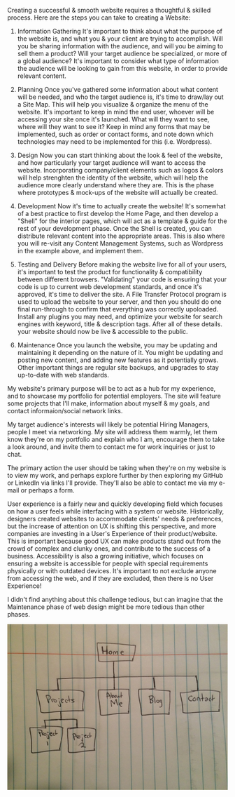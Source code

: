 Creating a successful & smooth website requires a thoughtful & skilled process. Here are the steps you can take to creating a Website:

1. Information Gathering
It's important to think about what the purpose of the website is, and what you & your client are trying to accomplish. Will you be sharing information with the audience, and will you be aiming to sell them a product? Will your target audience be specialized, or more of a global audience?
It's important to consider what type of information the audience will be looking to gain from this website, in order to provide relevant content.

2. Planning
Once you've gathered some information about what content will be needed, and who the target audience is, it's time to draw/lay out a Site Map. This will help you visualize & organize the menu of the website. It's important to keep in mind the end user, whoever will be accessing your site once it's launched. What will they want to see, where will they want to see it? Keep in mind any forms that may be implemented, such as order or contact forms, and note down which technologies may need to be implemented for this (i.e. Wordpress).

3. Design
Now you can start thinking about the look & feel of the website, and how particularly your target audience will want to access the website. Incorporating company/client elements such as logos & colors will help strenghten the identity of the website, which will help the audience more clearly understand where they are. This is the phase where prototypes & mock-ups of the website will actually be created.

4. Development
Now it's time to actually create the website! It's somewhat of a best practice to first develop the Home Page, and then develop a "Shell" for the interior pages, which will act as a template & guide for the rest of your development phase. Once the Shell is created, you can distribute relevant content into the appropriate areas. This is also where you will re-visit any Content Management Systems, such as Wordpress in the example above, and implement them. 

5. Testing and Delivery
Before making the website live for all of your users, it's important to test the product for functionality & compatibility between different browsers. "Validating" your code is ensuring that your code is up to current web development standards, and once it's approved, it's time to deliver the site. A File Transfer Protocol program is used to upload the website to your server, and then you should do one final run-through to confirm that everything was correctly upoloaded. Install any plugins you may need, and optimize your website for search engines with keyword, title & description tags. After all of these details. your website should now be live & accessible to the public.

6. Maintenance
Once you launch the website, you may be updating and maintaining it depending on the nature of it. You might be updating and posting new content, and adding new features as it potentially grows. Other important things are regular site backups, and upgrades to stay up-to-date with web standards.


My website's primary purpose will be to act as a hub for my experience, and to showcase my portfolio for potential employers. The site will feature some projects that I'll make, information about myself & my goals, and contact informaion/social network links.

My target audience's interests will likely be potential Hiring Managers, people I meet via networking. My site will address them warmly, let them know they're on my portfolio and explain who I am, encourage them to take a look around, and invite them to contact me for work inquiries or just to chat.

The primary action the user should be taking when they're on my website is to view my work, and perhaps explore further by then exploring my GitHub or LinkedIn via links I'll provide. They'll also be able to contact me via my e-mail or perhaps a form.

User experience is a fairly new and quickly developing field which focuses on how a user feels while interfacing with a system or website. Historically, designers created websites to accommodate clients' needs & preferences, but the increase of attention on UX is shifting this perspective, and more companies are investing in a User's Experience of their product/website. This is important because good UX can make products stand out from the crowd of complex and clunky ones, and contribute to the success of a business. Accessibility is also a growing initiative, which focuses on ensuring a website is accessible for people with special requirements physically or with outdated devices. It's important to not exclude anyone from accessing the web, and if they are excluded, then there is no User Experience!

I didn't find anything about this challenge tedious, but can imagine that the Maintenance phase of web design might be more tedious than other phases.


![Site Map](imgs/site-map.JPG)




